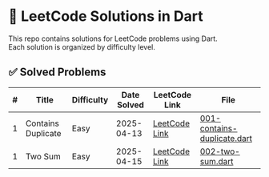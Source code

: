 # 🧠 LeetCode Solutions in Dart

This repo contains solutions for LeetCode problems using Dart.  
Each solution is organized by difficulty level.

## ✅ Solved Problems

| #   | Title                | Difficulty | Date Solved | LeetCode Link                                                 | File                                                               |
|-----|----------------------|------------|-------------|--------------------------------------------------------------|--------------------------------------------------------------------|
| 1   | Contains Duplicate   | Easy       | 2025-04-13  | [LeetCode Link](https://leetcode.com/problems/contains-duplicate/) | [001-contains-duplicate.dart](Easy/001-contains-duplicate.dart)    |
| 1   | Two Sum   | Easy       | 2025-04-15  | [LeetCode Link](https://leetcode.com/problems/two-sum/description/) | [002-two-sum.dart](Easy/002-two-sum.dart)    |